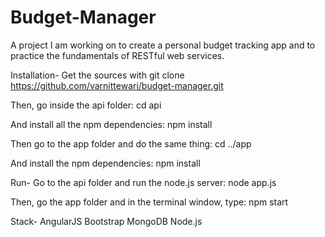 # Budget-Manager
A project I am working on to create a personal budget tracking app and to practice the fundamentals of RESTful web services.

Installation-
Get the sources with git clone https://github.com/varnittewari/budget-manager.git

Then, go inside the api folder: cd api

And install all the npm dependencies: npm install 

Then go to the app folder and do the same thing: cd ../app

And install the npm dependencies: npm install

Run- 
Go to the api folder and run the node.js server: node app.js

Then, go the app folder and in the terminal window, type: npm start

Stack- 
AngularJS
Bootstrap
MongoDB
Node.js
